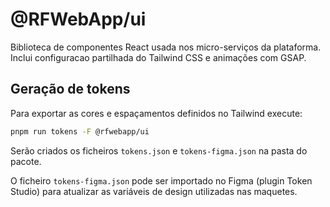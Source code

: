 # @RFWebApp/ui

Biblioteca de componentes React usada nos micro-serviços da plataforma. Inclui configuracao partilhada do Tailwind CSS e animações com GSAP.

## Geração de tokens

Para exportar as cores e espaçamentos definidos no Tailwind execute:

```bash
pnpm run tokens -F @rfwebapp/ui
```

Serão criados os ficheiros `tokens.json` e `tokens-figma.json` na pasta do pacote.

O ficheiro `tokens-figma.json` pode ser importado no Figma (plugin Token Studio) para atualizar as variáveis de design utilizadas nas maquetes.
